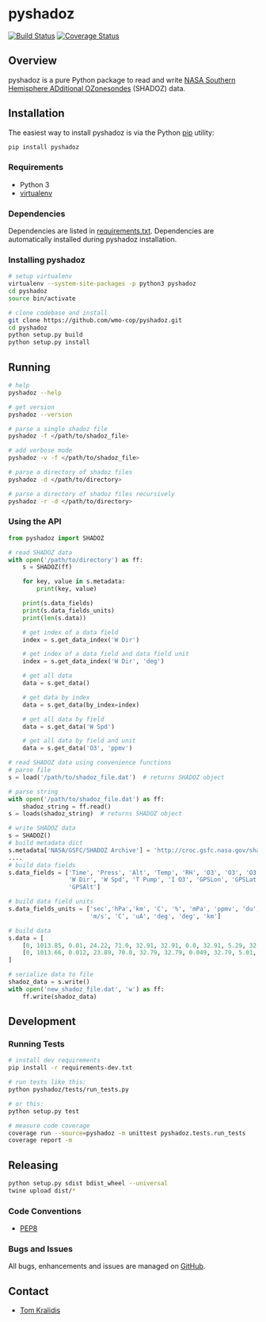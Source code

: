 # pyshadoz

[![Build Status](https://github.com/wmo-cop/pyshadoz/workflows/build%20%E2%9A%99%EF%B8%8F/badge.svg)](https://github.com/wmo-im/pyshadoz/actions)
[![Coverage Status](https://coveralls.io/repos/github/wmo-cop/pyshadoz/badge.svg?branch=master)](https://coveralls.io/github/wmo-cop/pyshadoz?branch=master)

## Overview

pyshadoz is a pure Python package to read and write [NASA Southern Hemisphere
ADditional OZonesondes](https://tropo.gsfc.nasa.gov/shadoz/) (SHADOZ) data.


## Installation

The easiest way to install pyshadoz is via the Python [pip](https://pip.pypa.io/en/stable/)
utility:

```bash
pip install pyshadoz
```

### Requirements
- Python 3
- [virtualenv](https://virtualenv.pypa.io/)

### Dependencies
Dependencies are listed in [requirements.txt](requirements.txt). Dependencies
are automatically installed during pyshadoz installation.

### Installing pyshadoz

```bash
# setup virtualenv
virtualenv --system-site-packages -p python3 pyshadoz
cd pyshadoz
source bin/activate

# clone codebase and install
git clone https://github.com/wmo-cop/pyshadoz.git
cd pyshadoz
python setup.py build
python setup.py install
```

## Running

```bash
# help
pyshadoz --help

# get version
pyshadoz --version

# parse a single shadoz file
pyshadoz -f </path/to/shadoz_file>

# add verbose mode
pyshadoz -v -f </path/to/shadoz_file>

# parse a directory of shadoz files
pyshadoz -d </path/to/directory>

# parse a directory of shadoz files recursively
pyshadoz -r -d </path/to/directory>
```

### Using the API
```python
from pyshadoz import SHADOZ

# read SHADOZ data
with open('/path/to/directory') as ff:
    s = SHADOZ(ff)

    for key, value in s.metadata:
        print(key, value)

    print(s.data_fields)
    print(s.data_fields_units)
    print(len(s.data))

    # get index of a data field
    index = s.get_data_index('W Dir')

    # get index of a data field and data field unit
    index = s.get_data_index('W Dir', 'deg')

    # get all data
    data = s.get_data()

    # get data by index
    data = s.get_data(by_index=index)

    # get all data by field
    data = s.get_data('W Spd')

    # get all data by field and unit
    data = s.get_data('O3', 'ppmv')

# read SHADOZ data using convenience functions
# parse file
s = load('/path/to/shadoz_file.dat')  # returns SHADOZ object

# parse string
with open('/path/to/shadoz_file.dat') as ff:
    shadoz_string = ff.read()
s = loads(shadoz_string)  # returns SHADOZ object

# write SHADOZ data
s = SHADOZ()
# build metadata dict
s.metadata['NASA/GSFC/SHADOZ Archive'] = 'http://croc.gsfc.nasa.gov/shadoz'
....
# build data fields
s.data_fields = ['Time', 'Press', 'Alt', 'Temp', 'RH', 'O3', 'O3', 'O3',
                 'W Dir', 'W Spd', 'T Pump', 'I O3', 'GPSLon', 'GPSLat',
                 'GPSAlt']

# build data field units
s.data_fields_units = ['sec','hPa','km', 'C', '%', 'mPa', 'ppmv', 'du', 'deg',
                       'm/s', 'C', 'uA', 'deg', 'deg', 'km']

# build data
s.data = [
    [0, 1013.85, 0.01, 24.22, 71.0, 32.91, 32.91, 0.0, 32.91, 5.29, 32.91, 9000.0, -155.049, 19.717, 0.041],
    [0, 1013.66, 0.012, 23.89, 70.0, 32.79, 32.79, 0.049, 32.79, 5.01, 32.79, 9000.0, -155.049, 19.717, 0.045]
]

# serialize data to file
shadoz_data = s.write()
with open('new_shadoz_file.dat', 'w') as ff:
    ff.write(shadoz_data)
```

## Development

### Running Tests

```bash
# install dev requirements
pip install -r requirements-dev.txt

# run tests like this:
python pyshadoz/tests/run_tests.py

# or this:
python setup.py test

# measure code coverage
coverage run --source=pyshadoz -m unittest pyshadoz.tests.run_tests
coverage report -m
```

## Releasing

```bash
python setup.py sdist bdist_wheel --universal
twine upload dist/*
```

### Code Conventions

* [PEP8](https://www.python.org/dev/peps/pep-0008)

### Bugs and Issues

All bugs, enhancements and issues are managed on [GitHub](https://github.com/wmo-cop/pyshadoz/issues).

## Contact

* [Tom Kralidis](https://github.com/tomkralidis)
